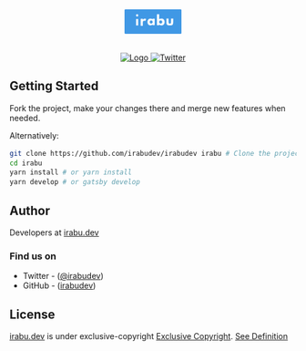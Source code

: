 <div align="center"  style="margin-bottom:30px">
    <img src="static/logos/irabu.svg" alt="Logo" width='100px' height='auto'/>
</div>

<div align="center">
    <a href='https://github.com/prettier/prettier'>
      <img src="https://img.shields.io/badge/code_style-prettier-ff69b4.svg?style=flat-square" alt="Logo" />
    </a>
    <a href="https://twitter.com/intent/tweet?text=Wow:&url=https%3A%2F%2Fgithub.com%2Firabuhq%2Firabu.co.tz%2Fblob%2Firabu-dev">
    <img alt="Twitter" src="https://img.shields.io/twitter/url?style=social&url=https%3A%2F%2Ftwitter.com%2Firabudev">
    </a>
</div>

## Getting Started

Fork the project, make your changes there and merge new features when needed.

Alternatively:

```sh
git clone https://github.com/irabudev/irabudev irabu # Clone the project
cd irabu
yarn install # or yarn install
yarn develop # or gatsby develop
```

## Author

Developers at [irabu.dev](https://irabu.dev)

### Find us on

- Twitter - ([@irabudev](https://twitter.com/irabudev))
- GitHub - ([irabudev](https://github.com/irabudev))

## License

[irabu.dev](https://irabu.dev) is under exclusive-copyright [Exclusive Copyright](https://choosealicense.com/no-permission/).
[See Definition](https://www.csusa.org/page/Definitions#exclusiveright)